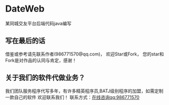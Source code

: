 # DateWeb
某同城交友平台后端代码java编写
<h2>写在最后的话</h2>
借鉴或参考请先联系作者(986771570@qq.com)，
欢迎Star或Fork，
您的star和Fork是对作品的认同与肯定，感谢！
<h2>关于我们的软件代做业务？</h2>
<p>我们团队服务程序代写多年，有许多精英程序员,BATJ级别程序的加盟，如需定制一款自己的软件 欢迎联系我们！
联系方式：<a href="tencent://message/?uin=986771570&Site=Sambow&Menu=yes">在线咨询qq:986771570</a>
</p>
